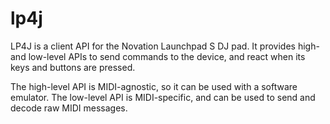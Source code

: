 lp4j
====

LP4J is a client API for the Novation Launchpad S DJ pad.
It provides high- and low-level APIs to send commands to the device, and react when its keys and buttons are pressed.

The high-level API is MIDI-agnostic, so it can be used with a software emulator.
The low-level API is MIDI-specific, and can be used to send and decode raw MIDI messages.


